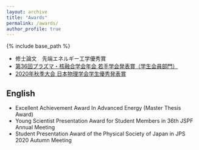 ```yaml
---
layout: archive
title: "Awards"
permalink: /awards/
author_profile: true
---
```


{% include base_path %}
* 修士論文　先端エネルギー工学優秀賞
* [第36回プラズマ・核融合学会年会 若手学会発表賞（学生会員部門）](http://www.jspf.or.jp/award/wakate.html)
* [2020年秋季大会 日本物理学会学生優秀発表賞](https://www.jps.or.jp/activities/awards/gakusei/2020_student_presentation_award.php)

## English
* Excellent Achievement Award In Advanced Energy (Master Thesis Award)
* Young Scientist Presentation Award for Student Members in 36th JSPF Annual Meeting 
* Student Presentation Award of the Physical Society of Japan in JPS 2020 Autumn Meeting